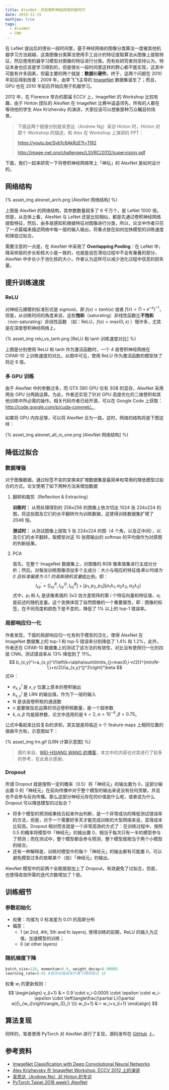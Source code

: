 ```yaml
---
title: AlexNet：开启卷积神经网络的新时代
date: 2019-12-15
mathjax: true
tags:
  - AlexNet
  - CNN
---
```


在 LeNet 提出后的很长一段时间里，基于神经网络的图像分类算法一度被其他机器学习方法超越，这类图像分类算法使用手工设计的特征提取算法从图像上提取特征，然后使用机器学习模型对图像的特征进行分类。而有些研究者则坚持认为，特征本身也应该是学习得到的，但是很长一段时间里这样的野心都不能实现，这其中可能有许多因素，但最主要的两个就是：**数据**和**硬件**。终于，这两个问题在 2010 年前后得到改善：2009 年，由李飞飞主导的 [ImageNet](http://www.image-net.org/) 数据集诞生了；而且，GPU 也在 2010 年前后开始应用于机器学习。

<escape><!-- more --></escape>

2012 年，在 Florence 举办的那届 ECCV 上，ImageNet 的 Workshop 比较有趣，由于 Hinton 团队的 AlexNet 在 ImageNet 比赛中遥遥领先，所有的人都在等待他的学生 Alex Krizhevsky 的演讲，大家应该可以想象那种万众瞩目的场景。

> 下面这两个链接分别是吴恩达（Andrew Ng）采访 Hinton 时，Hinton 对那个 Workshop 的描述，和 Alex 在 Workshop 上演讲的 PPT：
>
> https://youtu.be/Svb1c6AkRzE?t=1192
>
> http://image-net.org/challenges/LSVRC/2012/supervision.pdf

下面，我们一起来研究一下将卷积神经网络带上「神坛」的  AlexNet 是如何设计的。

## 网络结构

{% asset_img alexnet_arch.png [AlexNet 网络结构] %}

上图是 AlexNet 的网络结构，其参数数量超多了 6 千万个，是 LeNet 1000 倍。但是，从总体上看，AlexNet 与 LeNet 还是比较相似，都是先通过卷积神经网络提取特征，然后，由多层感知机根据特征对图像进行分类，所以，论文中作者只花了一点篇幅来描述网络中每一层的输入输出，将重点放在如何加快模型的训练速度和降低过拟合。

需要注意的一点是，在 AlexNet 中采用了 **Overlapping Pooling**：在 LeNet 中，降采样层的步长和核大小是一致的，也就是说在滑动过程中不会有重叠的部分，AlexNet 中步长小于池化核的大小，作者认为这样可以减少池化过程中信息的损失量。

## 提升训练速度

### ReLU

对神经元建模的标准形式是 sigmoid，即 $f(x)=tanh(x)$ 或者 $f(x)=(1+e^{-x})^{-1}$，但是，从训练时间的角度来说，这些**饱和**（saturating）非线性函数比**不饱和**（non-saturating）非线性函数 （如：ReLU，$f(x)=max(0,x)$ ）慢许多，尤其是在深度卷积神经网络上。

{% asset_img relu_vs_tanh.png [ReLU 和 tanh 训练速度对比] %}

上图是分别使用 ReLU 和 tanh 作为激活函数时，一个 4 层卷积神经网络在 CIFAR-10 上训练速度的对比，从图中可见，使用 ReLU 作为激活函数的模型快了将近 6 倍。

### 多 GPU 训练

由于 AlexNet 中的参数过多，而 GTX 580 GPU 仅有 3GB 的显存，AlexNet 采用两张 GPU 分两路运算。为此，作者还实现了针对 GPU 高度优化的二维卷积和其他训练中所必需的操作。相关代码作者已经开源，可以在 Google Code 上获取：http://code.google.com/p/cuda-convnet/。

如果将 GPU 内存足够，可以将 AlexNet 合为一路，这时，网络的结构将是下图这样：

{% asset_img alexnet_all_in_one.png [AlexNet 网络结构] %}

## 降低过拟合

### 数据增强

对于图像数据，通过标签不变的变换来扩增数据集是最简单和常用的降低模型过拟合的方式。论文使用了如下两种方法来增加数据

1. 翻转和裁剪（Reflection & Extracting）

   **训练时：** 从预处理得到的 256x256 的图像上依次切出 1024 张 224x224 的图，将这些图及它们的水平翻转作为训练数据，这使得训练数据集扩增了 2048 倍。

   **测试时：** 从测试图像上提取 5 张 224x224 的图（4 个角，以及正中间），以及它们的水平翻转，取模型对这 10 张图输出的 softmax 的平均值作为对原图的判断结果。

2. PCA 

   首先，在整个 ImageNet 数据集上，对图像的 RGB 像素值集进行主成分分析；然后，对每张训练图像添加多个主成分：大小与相应的特征值*乘以均值为 0 且标准偏差为 0.1 的高斯随机变量*成比例。即：
$$
   I_{xy}^\prime=[I_{xy}^R,I_{xy}^G,I_{xy}^B] + [p_1,p_2,p_3][\alpha_1\lambda_1,\alpha_2\lambda_2,\alpha_2\lambda_2]
$$
   式中，$p_i$ 和 $\lambda_i$ 是该像素值的 3x3 协方差矩阵的第 $i$ 个特征向量和特征值，$\alpha_i$ 是前述的随机变量。这个变换体现了自然图像的一个重要属性，即：图像的标签，在不同亮度和颜色下是不变的，降低了 1% 以上的 top-1 错误率。

### 局部响应归一化

作者发现，下面的局部响应归一化有利于模型的泛化，使得 AlexNet 在 ImageNet 数据集上的 top-1 和 top-5 错误率分别降低了 1.4% 和 1.2%，此外，作者还在 CIFAR-10 数据集上的测试了该方法的有效性，对比没有使用归一化的四层 CNN，测试错误率从 13% 降低到了 11%。
$$
b_{x,y}^i=a_{x,y}^i/\left(k+\alpha\sum\limits_{j=max(0,i-n/2)}^{min(N-1,i+n/2)}(a_{x,y}^j)^2\right)^\beta
$$
式中：

- $a_{x,y}^i$ 是 $x,y$ 位置上原本的卷积输出
- $b_{x,y}^i$ 是 LRN 的输出值，作为下一层的输入
- N 是该层卷积核的通道数
- n 是要做加总运算的邻近卷积核数量，是一个超参数
- $k,\alpha,\beta$ 均是超参数，论文中选用的是 $k=2,\alpha=10^{-4},\beta=0.75$。

公式中看起来比较复杂的求和，其实就是将临近 n 个 feature maps 上相同位置的值做平方和，示意图如下：

{% asset_img lrn.gif [LRN 计算示意图] %}

> 图片来自，[WEI-HSIANG WANG 的博客](https://mattwang44.github.io/en/articles/PyTorchTP-AlexNet/)，本文中的内容也对其进行了较多的参考，在此表示感谢。

### Dropout

所谓 Dropout 就是按照一定的概率（0.5）将「神经元」的输出置为 0，这部分输出置 0 的「神经元」在前向传播中对于整个模型的输出来说没有任何贡献，并且也不会参与反向传播。那么这部分神经元存在的价值是什么呢，或者说为什么 Dropout 可以降低模型的过拟合？

- 将多个模型的预测结果结合起来作出判断，是一个非常成功的降低测试错误率的方法，但是，对于一个需要好多天才能完成训练的大型网络来说，显得成本比较高。Dropout 相对而言就是一个非常高效的方式了：在训练过程中，按照 0.5 的概率将模型中「神经元」的输出置 0，相当于每次只有一半的模型参与了预测；而在测试中，整个模型都会参与预测，整个模型就相当于两个小模型的结合。
- 还有一种解释是，训练时模型中的每个「神经元」的输出都有可能置 0，可以避免模型过多的依赖某个（些）「神经元」的输出。

AlexNet 模型中的前两个全联接层加上了 Dropout，有效避免了过拟合，但是，也使得收敛所需的迭代次数增加了 1 倍。

## 训练细节

### 参数初始化

- 权重：均值为 0 标准差为 0.01 的高斯分布
- 偏差：
  - 1 (at 2nd, 4th, 5th and fc layers), 使得训练的前期，ReLU 的输入为正值，加速模型的训练； 
  - 0 (at other layers)

### 随机梯度下降

```python
batch_size=128, momentum=0.9, weight_decay=0.00005
learning_rate=0.01 #若测试错误率不再下降则除以 10
```

权重 $w_i$ 的更新规则：
$$
\begin{align}
v_{i+1} &:= 0.9 \cdot v_i-0.0005 \cdot \epsilon \cdot w_i-\epsilon \cdot \left\langle\frac{\partial L}{\partial w}|\_{w_i}\right\rangle_{D_i} \\\\
w_{i+1} &:= w_i+v_{i+1}
\end{align}
$$

## 算法复现

同样的，笔者使用 PyTorch 对 AlexNet 进行了复现，源码发布在 [GitHub](https://github.com/xinpingwang/paper-with-code/tree/master/alexnet) 上。

## 参考资料

- [ImageNet Classiﬁcation with Deep Convolutional Neural Networks](http://papers.nips.cc/paper/4824-imagenet-classification-with-deep-convolutional-neural-networks.pdf)
- [Alex Krizhevsky 在 ImageNet Workshop, ECCV 2012 上的演讲](http://image-net.org/challenges/LSVRC/2012/supervision.pdf)
- [吴恩达（Andrew Ng）对 Hinton 的专访](https://youtu.be/Svb1c6AkRzE?t=1192)
- [PyTorch Taipei 2018 week1: AlexNet](https://mattwang44.github.io/en/articles/PyTorchTP-AlexNet/)

